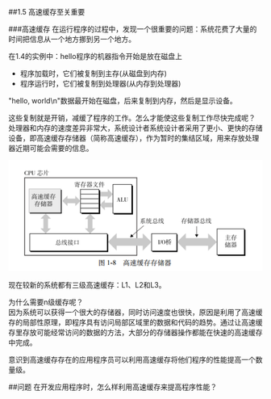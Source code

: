 ##1.5 高速缓存至关重要

###高速缓存
在运行程序的过程中，发现一个很重要的问题：系统花费了大量的时间把信息从一个地方挪到另一个地方。  

在1.4的实例中：hello程序的机器指令开始是放在磁盘上  
- 程序加载时，它们被复制到主存(从磁盘到内存)
- 程序运行时，它们被复制到处理器(从内存到处理器)

"hello, world\n"数据最开始在磁盘，后来复制到内存，然后是显示设备。  

这些复制就是开销，减缓了程序的工作。怎么才能使这些复制工作尽快完成呢？    
处理器和内存的速度差异非常大，系统设计者系统设计者采用了更小、更快的存储设备，即高速缓存存储器（简称高速缓存），作为暂时的集结区域，用来存放处理器近期可能会需要的信息。  

<img src="./image/1-5-1.png" >

现在较新的系统都有三级高速缓存：L1、L2和L3。  

为什么需要n级缓存呢？  
因为系统可以获得一个很大的存储器，同时访问速度也很快，原因是利用了高速缓存的局部性原理，即程序具有访问局部区域里的数据和代码的趋势。通过让高速缓存里存放可能经常访问的数据的方法，大部分的存储器操作都能在快速的高速缓存中完成。  

意识到高速缓存存在的应用程序员可以利用高速缓存将他们程序的性能提高一个数量级。

##问题
在开发应用程序时，怎么样利用高速缓存来提高程序性能？  